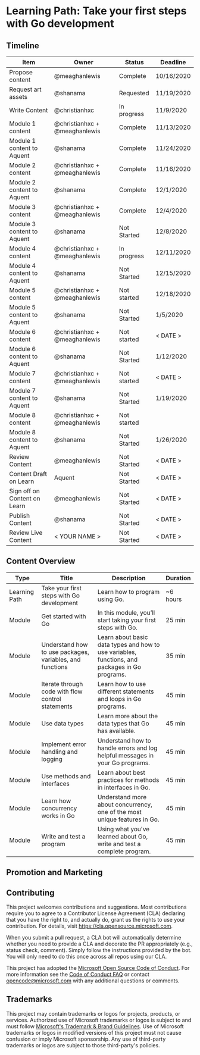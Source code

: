 # Learning Path: Take your first steps with Go development

## Timeline

| Item | Owner | Status | Deadline |
|------|-------|--------|----------|
| Propose content | @meaghanlewis | Complete | 10/16/2020 |
| Request art assets | @shanama | Requested | 11/19/2020 |
| Write Content | @christianhxc | In progress | 11/9/2020|
| Module 1 content | @christianhxc + @meaghanlewis | Complete | 11/13/2020 |
| Module 1 content to Aquent | @shanama | Complete | 11/24/2020 |
| Module 2 content | @christianhxc + @meaghanlewis | Complete | 11/16/2020 |
| Module 2 content to Aquent | @shanama | Complete | 12/1/2020 |
| Module 3 content | @christianhxc + @meaghanlewis | Complete| 12/4/2020 |
| Module 3 content to Aquent | @shanama | Not Started | 12/8/2020 |
| Module 4 content | @christianhxc + @meaghanlewis | In progress | 12/11/2020 |
| Module 4 content to Aquent | @shanama | Not Started | 12/15/2020 |
| Module 5 content | @christianhxc + @meaghanlewis | Not started | 12/18/2020 |
| Module 5 content to Aquent | @shanama | Not Started | 1/5/2020 |
| Module 6 content | @christianhxc + @meaghanlewis | Not started | < DATE > |
| Module 6 content to Aquent | @shanama | Not Started | 1/12/2020 |
| Module 7 content | @christianhxc + @meaghanlewis | Not started | < DATE > |
| Module 7 content to Aquent | @shanama | Not Started | 1/19/2020 |
| Module 8 content | @christianhxc + @meaghanlewis | Not started | |
| Module 8 content to Aquent | @shanama | Not Started | 1/26/2020 |
| Review Content | @meaghanlewis | Not Started | < DATE > |
| Content Draft on Learn | Aquent | Not Started | < DATE > |
| Sign off on Content on Learn | @meaghanlewis | Not Started | < DATE > |
| Publish Content | @shanama | Not Started | < DATE > |
| Review Live Content | < YOUR NAME > | Not Started | < DATE > |

## Content Overview

| Type | Title | Description | Duration |
|------|-------|-------------|----------|
| Learning Path | Take your first steps with Go development | Learn how to program using Go. | ~6 hours |
| Module | Get started with Go | In this module, you’ll start taking your first steps with Go. | 25 min |
| Module | Understand how to use packages, variables, and functions | Learn about basic data types and how to use variables, functions, and packages in Go programs. | 35 min |
| Module | Iterate through code with flow control statements | Learn how to use different statements and loops in Go programs. | 45 min |
| Module | Use data types | Learn more about the data types that Go has available. | 45 min |
| Module | Implement error handling and logging | Understand how to handle errors and log helpful messages in your Go programs. | 45 min |
| Module | Use methods and interfaces | Learn about best practices for methods in interfaces in Go. | 45 min |
| Module | Learn how concurrency works in Go | Understand more about concurrency, one of the most unique features in Go. | 45 min |
| Module | Write and test a program | Using what you've learned about Go, write and test a complete program. | 45 min |

## Promotion and Marketing

## Contributing

This project welcomes contributions and suggestions.  Most contributions require you to agree to a
Contributor License Agreement (CLA) declaring that you have the right to, and actually do, grant us
the rights to use your contribution. For details, visit https://cla.opensource.microsoft.com.

When you submit a pull request, a CLA bot will automatically determine whether you need to provide
a CLA and decorate the PR appropriately (e.g., status check, comment). Simply follow the instructions
provided by the bot. You will only need to do this once across all repos using our CLA.

This project has adopted the [Microsoft Open Source Code of Conduct](https://opensource.microsoft.com/codeofconduct/).
For more information see the [Code of Conduct FAQ](https://opensource.microsoft.com/codeofconduct/faq/) or
contact [opencode@microsoft.com](mailto:opencode@microsoft.com) with any additional questions or comments.

## Trademarks

This project may contain trademarks or logos for projects, products, or services. Authorized use of Microsoft 
trademarks or logos is subject to and must follow 
[Microsoft's Trademark & Brand Guidelines](https://www.microsoft.com/en-us/legal/intellectualproperty/trademarks/usage/general).
Use of Microsoft trademarks or logos in modified versions of this project must not cause confusion or imply Microsoft sponsorship.
Any use of third-party trademarks or logos are subject to those third-party's policies.
